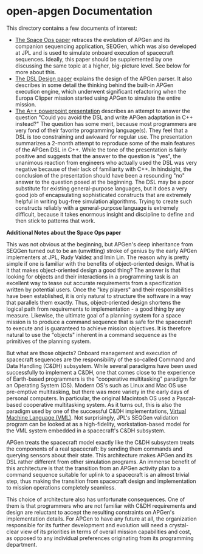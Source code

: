 # open-apgen Documentation

This directory contains a few documents of interest:

  - [The Space Ops paper](./APGenSchedulingSpaceOps.pdf) retraces the evolution of APGen and its companion sequencing application, SEQGen, which was also developed at JPL and is used to simulate onboard execution of spacecraft sequences. Ideally, this paper should be supplemented by one discussing the same topic at a higher, big-picture level. See below for more about this.
  - [The DSL Design paper](./APGenDSLparser.pdf) explains the design of the APGen parser. It also describes in some detail the thinking behind the built-in APGen execution engine, which underwent significant refactoring when the Europa Clipper mission started using APGen to simulate the entire mission.
  - [The A++ powerpoint presentation](./Aplusplus.pdf) describes an attempt to answer the question "Could you avoid the DSL and write APGen adaptation in C++ instead?" The question has some merit, because most programmers are very fond of their favorite programming language(s). They feel that a DSL is too constraining and awkward for regular use. The presentation summarizes a 2-month attempt to reproduce some of the main features of the APGen DSL in C++. While the tone of the presentation is fairly positive and suggests that the answer to the question is "yes", the unanimous reaction from engineers who actually used the DSL was very negative because of their lack of familiarity with C++. In hindsight, the conclusion of the presentation should have been a resounding "no" answer to the question posed at the beginning. The DSL may be a poor substitute for existing general-purpose languages, but it does a very good job of encapsulating sophisticated constructs that are extremely helpful in writing bug-free simulation algorithms. Trying to create such constructs reliably with a general-purpose language is extremely difficult, because it takes enormous insight and discipline to define and then stick to patterns that work.

__Additional Notes about the Space Ops paper__

 This was not obvious at the beginning, but APGen's deep inheritance from SEQGen turned out to be an (unwitting) stroke of genius by the early APGen implementers at JPL, Rudy Valdez and Imin Lin. The reason why is pretty simple if one is familiar with the benefits of object-oriented design. What is it that makes object-oriented design a good thing? The answer is that looking for objects and their interactions in a programming task is an excellent way to tease out accurate requirements from a specification written by potential users. Once the "key players" and their responsibilities have been established, it is only natural to structure the software in a way that parallels them exactly. Thus, object-oriented design  shortens the logical path from requirements to implementation - a good thing by any measure. Likewise, the ultimate goal of a planning system for a space mission is to produce a command sequence that is safe for the spacecraft to execute and is guaranteed to achieve mission objectives. It is therefore natural to use the "objects" inherent in a command sequence as the primitives of the planning system.
  
But what are those objects? Onboard management and execution of spacecraft sequences are the responsibility of the so-called Command and Data Handling (C&DH) subsystem. While several paradigms have been used successfully to implement a C&DH, one that comes close to the experience of Earth-based programmers is the "cooperative multitasking" paradigm for an Operating System (OS). Modern OS's such as Linux and Mac OS use pre-emptive multitasking, but there was more variety in the early days of personal computers. In particular, the original Macintosh OS used a Pascal-based cooperative multitasking system. As it turns out, this is also the paradigm used by one of the successful C&DH implementations, [Virtual Machine Language (VML)](https://www.techbriefs.com/component/content/article/tb/pub/briefs/software/456). Not surprisingly, JPL's SEQGen validation program can be looked at as a high-fidelity, workstation-based model for the VML system embedded in a spacecraft's C&DH subsystem.

APGen treats the spacecraft model exactly like the C&DH subsystem treats the components of a real spacecraft: by sending them commands and querying sensors about their state. This architecture makes APGen and its DSL rather different from other simulation programs. An immense benefit of this architecture is that the transition from an APGen activity plan to a command sequence suitable for uplink to a spacecraft is an almost trivial step, thus making the transition from spacecraft design and implementation to mission operations completely seamless.

This choice of architecture also has unfortunate consequences. One of them is that programmers who are not familiar with C&DH requirements and design are reluctant to accept the resulting constraints on APGen's implementation details. For APGen to have any future at all, the organization responsible for its further development and evolution will need a crystal-clear view of its priorities in terms of overall mission capabilities and cost, as opposed to any individual preferences originating from its programming department.
